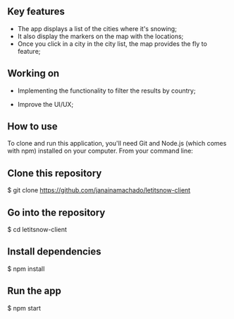 
## Key features 

- The app displays a list of the cities where it's snowing;
- It also display the markers on the map with the locations;
- Once you click in a city in the city list, the map provides the fly to feature;

## Working on

- Implementing the functionality to filter the results by country;

- Improve the UI/UX;

## How to use

To clone and run this application, you'll need Git and Node.js (which comes with npm) installed on your computer. From your command line:

## Clone this repository

$ git clone https://github.com/janainamachado/letitsnow-client

## Go into the repository

$ cd letitsnow-client

## Install dependencies

$ npm install

## Run the app

$ npm start